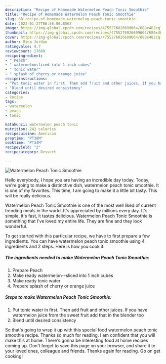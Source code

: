 ```yaml
---
description: "Recipe of Homemade Watermelon Peach Tonic Smoothie"
title: "Recipe of Homemade Watermelon Peach Tonic Smoothie"
slug: 68-recipe-of-homemade-watermelon-peach-tonic-smoothie
date: 2022-01-27T06:58:06.856Z
image: https://img-global.cpcdn.com/recipes/4755276026609664/680x482cq70/watermelon-peach-tonic-smoothie-recipe-main-photo.jpg
thumbnail: https://img-global.cpcdn.com/recipes/4755276026609664/680x482cq70/watermelon-peach-tonic-smoothie-recipe-main-photo.jpg
cover: https://img-global.cpcdn.com/recipes/4755276026609664/680x482cq70/watermelon-peach-tonic-smoothie-recipe-main-photo.jpg
author: Mina Jordan
ratingvalue: 4.7
reviewcount: 17680
recipeingredient:
- " Peach"
- " watermelonsliced into 1 inch cubes"
- " tonic water"
- " splash of cherry or orange juice"
recipeinstructions:
- "Put tonic water in first. Then add fruit and other juices. If you have watermelon juice from the sweet fruit add that in the blender too"
- "Blend until desired consistency"
categories:
- Recipe
tags:
- watermelon
- peach
- tonic

katakunci: watermelon peach tonic 
nutrition: 241 calories
recipecuisine: American
preptime: "PT38M"
cooktime: "PT34M"
recipeyield: "2"
recipecategory: Dessert

---
```



![Watermelon Peach Tonic Smoothie](https://img-global.cpcdn.com/recipes/4755276026609664/680x482cq70/watermelon-peach-tonic-smoothie-recipe-main-photo.jpg)

Hello everybody, I hope you are having an incredible day today. Today, we're going to make a distinctive dish, watermelon peach tonic smoothie. It is one of my favorites. This time, I am going to make it a little bit tasty. This will be really delicious.



Watermelon Peach Tonic Smoothie is one of the most well liked of current trending meals in the world. It's appreciated by millions every day. It's simple, it's fast, it tastes delicious. Watermelon Peach Tonic Smoothie is something that I've loved my entire life. They are fine and they look wonderful.


To get started with this particular recipe, we have to first prepare a few ingredients. You can have watermelon peach tonic smoothie using 4 ingredients and 2 steps. Here is how you cook it.

<!--inarticleads1-->

##### The ingredients needed to make Watermelon Peach Tonic Smoothie:

1. Prepare  Peach
1. Make ready  watermelon--sliced into 1 inch cubes
1. Make ready  tonic water
1. Prepare  splash of cherry or orange juice




<!--inarticleads2-->

##### Steps to make Watermelon Peach Tonic Smoothie:

1. Put tonic water in first. Then add fruit and other juices. If you have watermelon juice from the sweet fruit add that in the blender too
1. Blend until desired consistency




So that's going to wrap it up with this special food watermelon peach tonic smoothie recipe. Thanks so much for reading. I am confident that you will make this at home. There's gonna be interesting food at home recipes coming up. Don't forget to save this page on your browser, and share it to your loved ones, colleague and friends. Thanks again for reading. Go on get cooking!
